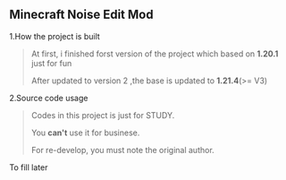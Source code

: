 ## Minecraft Noise Edit Mod
1.How the project is built

> At first, i finished forst version of the project which based on **1.20.1** just for fun
> 
> After updated to version 2 ,the base is updated to **1.21.4**(>= V3)

2.Source code usage

> Codes in this project is just for STUDY.
> 
> You **can't** use it for businese.
> 
> For re-develop, you must note the original author.

To fill later
